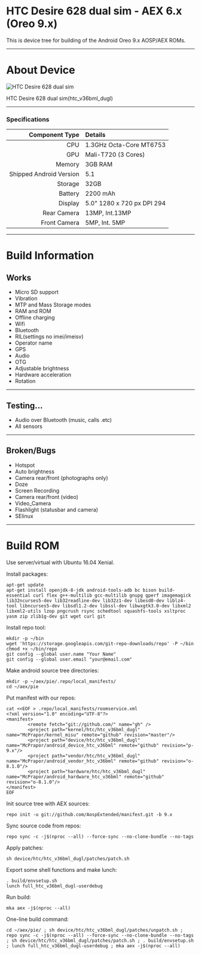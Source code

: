 # HTC Desire 628 dual sim - AEX 6.x (Oreo 9.x)

This is device tree for building of the Android Oreo 9.x AOSP/AEX ROMs.

---

# About Device

![HTC Desire 628 dual sim](https://www.htc.com/managed-assets/shared/desktop/smartphones/htc-desire-628-dual-sim/pdp/Desire-628-DS-PDP-Desktop-Buy-Now.png "HTC Desire 628 dual sim")

HTC Desire 628 dual sim(htc_v36bml_dugl)

---

### Specifications

Component Type | Details
-------:|:-------------------------
CPU     | 1.3GHz Octa-Core MT6753
GPU     | Mali-T720 (3 Cores)
Memory  | 3GB RAM
Shipped Android Version | 5.1
Storage | 32GB
Battery | 2200 mAh
Display | 5.0" 1280 x 720 px DPI 294
Rear Camera | 13MP, Int.13MP
Front Camera | 5MP, Int. 5MP

---

# Build Information

## Works
 * Micro SD support
 * Vibration
 * MTP and Mass Storage modes
 * RAM and ROM
 * Offline charging 
 * Wifi
 * Bluetooth
 * RIL(settings no imei/imeisv)
 * Operator name
 * GPS
 * Audio
 * OTG
 * Adjustable brightness
 * Hardware acceleration
 * Rotation

-------------
## Testing...
 * Audio over Bluetooth (music, calls .etc)
 * All sensors

-------------
## Broken/Bugs
 * Hotspot
 * Auto brightness
 * Camera rear/front (photographs only)
 * Doze
 * Screen Recording
 * Camera rear/front (video)
 * Video_Camera
 * Flashlight (statusbar and camera)
 * SElinux
 
-------------

# Build ROM
Use server/virtual with Ubuntu 16.04 Xenial.

Install packages:
```
apt-get update
apt-get install openjdk-8-jdk android-tools-adb bc bison build-essential curl flex g++-multilib gcc-multilib gnupg gperf imagemagick lib32ncurses5-dev lib32readline-dev lib32z1-dev libesd0-dev liblz4-tool libncurses5-dev libsdl1.2-dev libssl-dev libwxgtk3.0-dev libxml2 libxml2-utils lzop pngcrush rsync schedtool squashfs-tools xsltproc yasm zip zlib1g-dev git wget curl git
```
Install repo tool:
```
mkdir -p ~/bin
wget 'https://storage.googleapis.com/git-repo-downloads/repo' -P ~/bin
chmod +x ~/bin/repo
git config --global user.name "Your Name"
git config --global user.email "your@email.com"
```
Make android source tree directories:
```
mkdir -p ~/aex/pie/.repo/local_manifests/
cd ~/aex/pie
```
Put manifest with our repos:
```
cat <<EOF > .repo/local_manifests/roomservice.xml
<?xml version="1.0" encoding="UTF-8"?>
<manifest>
        <remote fetch="git://github.com/" name="gh" />
        <project path="kernel/htc/htc_v36bml_dugl" name="McPrapor/kernel_misu" remote="github" revision="master"/>
        <project path="device/htc/htc_v36bml_dugl" name="McPrapor/android_device_htc_v36bml" remote="github" revision="p-9.x"/>
        <project path="vendor/htc/htc_v36bml_dugl" name="McPrapor/android_vendor_htc_v36bml" remote="github" revision="o-8.1.0"/>
        <project path="hardware/htc/htc_v36bml_dugl" name="McPrapor/android_hardware_htc_v36bml" remote="github" revision="o-8.1.0"/>
</manifest>
EOF
``` 
Init source tree with AEX sources:
```
repo init -u git://github.com/AospExtended/manifest.git -b 9.x
```

Sync source code from repos:
```
repo sync -c -j$(nproc --all) --force-sync --no-clone-bundle --no-tags
```
Apply patches:
```
sh device/htc/htc_v36bml_dugl/patches/patch.sh
```
Export some shell functions and make lunch:
```
. build/envsetup.sh
lunch full_htc_v36bml_dugl-userdebug
```
Run build:
```
mka aex -j$(nproc --all)
```

One-line build command:
```
cd ~/aex/pie/ ; sh device/htc/htc_v36bml_dugl/patches/unpatch.sh ; repo sync -c -j$(nproc --all) --force-sync --no-clone-bundle --no-tags ; sh device/htc/htc_v36bml_dugl/patches/patch.sh ; . build/envsetup.sh ; lunch full_htc_v36bml_dugl-userdebug ; mka aex -j$(nproc --all)
```
